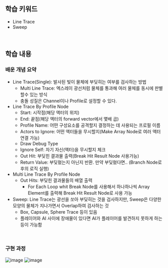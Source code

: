 ## 학습 키워드
- Line Trace
- Sweep

<br/>

## 학습 내용
### 배운 개념 요약
- Line Trace(Single): 발사된 빛이 물체에 부딪히는 여부를 검사하는 방법
  - Multi Line Trace: 엑스레이 광선처럼 물체를 통과해 여러 물체를 동시에 판별할수 있는 방식
  - 충돌 성질은 Channel이나 Profile로 설정할 수 있다.
- Line Trace By Profile Node
  - Start: 시작점(해당 액터의 위치)
  - End: 끝점(해당 액터의 forward vector에서 몇배 곱)
  - Profile Name: 어떤 구성요소를 공격할지 결정하는 데 사용되는 프로필 이름
  - Actors to Ignore: 어떤 액터들을 무시할지(Make Array Node로 여러 액터 연결 가능)
  - Draw Debug Type
  - Ignore Self: 자기 자신(액터)을 무시할지 체크
  - Out Hit: 부딪힌 결과물 출력(Break Hit Result Node 사용가능)
  - Return Value: 부딪혔는지 아닌지 반환. 만약 부딪혔다면.. (Branch Node로 후의 로직 실행)
- Multi Line Trace By Profile Node
  - Out Hits: 부딪힌 결과물들의 배열 출력
    - For Each Loop whit Break Node를 사용해서 하나하나씩 Array Element를 출력해 Break Hit Result Node로 사용 가능
- Sweep: Line Trace는 광선을 쏘아 부딪히는 것을 검사하지만, Sweep은 다양한 모양의 물체가 지나가면서 Overlap하여 검사하는 것
  - Box, Capsule, Sphere Trace 등이 있음
  - 플레이어와 AI 사이에 장애물이 있다면 AI가 플레이어를 발견하지 못하게 하는 등이 가능함

<br/>

### 구현 과정
![image](https://github.com/user-attachments/assets/43595b2b-5f95-44b5-87d1-09760e94660b)
![image](https://github.com/user-attachments/assets/35545420-1002-448c-a1de-0b27661e948a)


<br/>
